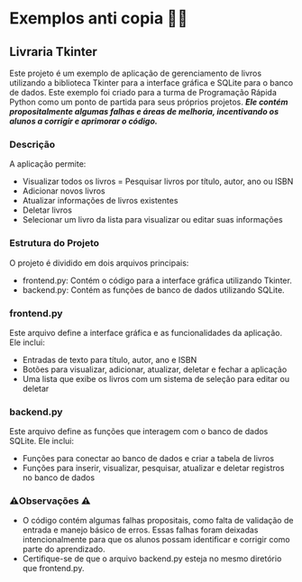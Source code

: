 # Exemplos anti copia 🕵️‍♂️

## Livraria Tkinter

Este projeto é um exemplo de aplicação de gerenciamento de livros utilizando a biblioteca Tkinter para a interface gráfica e SQLite para o banco de dados. Este exemplo foi criado para a turma de Programação Rápida Python como um ponto de partida para seus próprios projetos. **_Ele contém propositalmente algumas falhas e áreas de melhoria, incentivando os alunos a corrigir e aprimorar o código._**

### Descrição

A aplicação permite:

- Visualizar todos os livros
= Pesquisar livros por título, autor, ano ou ISBN
- Adicionar novos livros
- Atualizar informações de livros existentes
- Deletar livros
- Selecionar um livro da lista para visualizar ou editar suas informações

### Estrutura do Projeto

O projeto é dividido em dois arquivos principais:

- frontend.py: Contém o código para a interface gráfica utilizando Tkinter.
- backend.py: Contém as funções de banco de dados utilizando SQLite.

### frontend.py

Este arquivo define a interface gráfica e as funcionalidades da aplicação. Ele inclui:

- Entradas de texto para título, autor, ano e ISBN
- Botões para visualizar, adicionar, atualizar, deletar e fechar a aplicação
- Uma lista que exibe os livros com um sistema de seleção para editar ou deletar

### backend.py

Este arquivo define as funções que interagem com o banco de dados SQLite. Ele inclui:

- Funções para conectar ao banco de dados e criar a tabela de livros
- Funções para inserir, visualizar, pesquisar, atualizar e deletar registros no banco de dados

### :warning:Observações :warning:

- O código contém algumas falhas propositais, como falta de validação de entrada e manejo básico de erros. Essas falhas foram deixadas intencionalmente para que os alunos possam identificar e corrigir como parte do aprendizado.
- Certifique-se de que o arquivo backend.py esteja no mesmo diretório que frontend.py.
